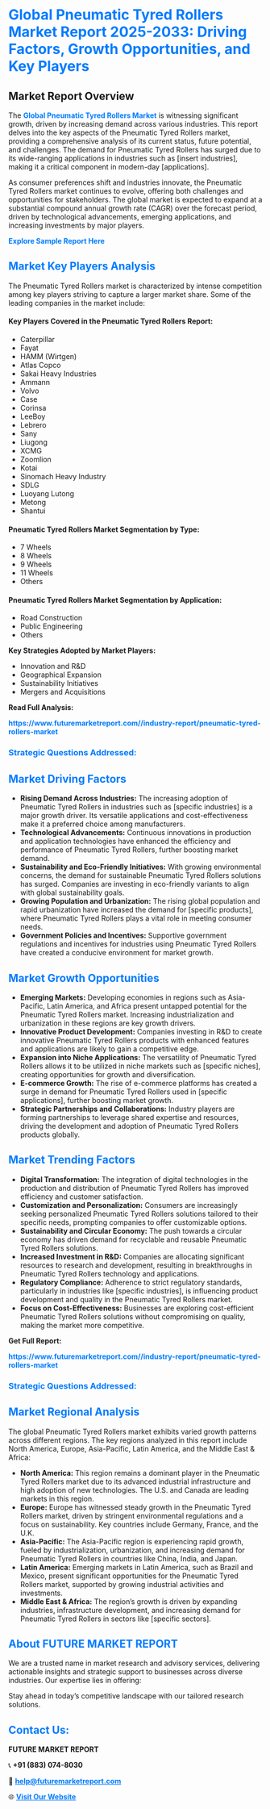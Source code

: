 <h1 style="color: #007BFF;">Global Pneumatic Tyred Rollers Market Report 2025-2033: Driving Factors, Growth Opportunities, and Key Players</h1>

<section id="overview">
<h2>Market Report Overview</h2>
<p>The <a href="https://www.futuremarketreport.com//industry-report/pneumatic-tyred-rollers-market" style="color: #007BFF; text-decoration: none;"><strong>Global Pneumatic Tyred Rollers Market</strong></a> is witnessing significant growth, driven by increasing demand across various industries. This report delves into the key aspects of the Pneumatic Tyred Rollers market, providing a comprehensive analysis of its current status, future potential, and challenges. The demand for Pneumatic Tyred Rollers has surged due to its wide-ranging applications in industries such as [insert industries], making it a critical component in modern-day [applications].</p>
<p>As consumer preferences shift and industries innovate, the Pneumatic Tyred Rollers market continues to evolve, offering both challenges and opportunities for stakeholders. The global market is expected to expand at a substantial compound annual growth rate (CAGR) over the forecast period, driven by technological advancements, emerging applications, and increasing investments by major players.</p>
</section>

<section id="overview">
<p><a href="https://www.futuremarketreport.com//request-sample/reportId=45439" style="color: #007BFF; text-decoration: none;"><strong>Explore Sample Report Here</strong></a></p>
</section>

<section id="key-players">
<h2 style="color: #007BFF;">Market Key Players Analysis</h2>
<p>The Pneumatic Tyred Rollers market is characterized by intense competition among key players striving to capture a larger market share. Some of the leading companies in the market include:</p>
<h4>Key Players Covered in the Pneumatic Tyred Rollers Report:</h4>
<ul><li>Caterpillar</li><li>Fayat</li><li>HAMM (Wirtgen)</li><li>Atlas Copco</li><li>Sakai Heavy Industries</li><li>Ammann</li><li>Volvo</li><li>Case</li><li>Corinsa</li><li>LeeBoy</li><li>Lebrero</li><li>Sany</li><li>Liugong</li><li>XCMG</li><li>Zoomlion</li><li>Kotai</li><li>Sinomach Heavy Industry</li><li>SDLG</li><li>Luoyang Lutong</li><li>Metong</li><li>Shantui</li></ul>
<h4>Pneumatic Tyred Rollers Market Segmentation by Type:</h4>
<ul><li>7 Wheels</li><li>8 Wheels</li><li>9 Wheels</li><li>11 Wheels</li><li>Others</li></ul>

<h4>Pneumatic Tyred Rollers Market Segmentation by Application:</h4>
<ul><li>Road Construction</li><li>Public Engineering</li><li>Others</li></ul>
<p><strong>Key Strategies Adopted by Market Players:</strong></p>
<ul>
<li>Innovation and R&D</li>
<li>Geographical Expansion</li>
<li>Sustainability Initiatives</li>
<li>Mergers and Acquisitions</li>
</ul>
</section>

<section>
<p><strong>Read Full Analysis: </strong></p><a href="https://www.futuremarketreport.com//industry-report/pneumatic-tyred-rollers-market" style="color: #007BFF; text-decoration: none;"><strong>https://www.futuremarketreport.com//industry-report/pneumatic-tyred-rollers-market</strong></a>
<h3 style="color: #007BFF;">Strategic Questions Addressed:</h3>
</section>

<section id="driving-factors">
<h2 style="color: #007BFF;">Market Driving Factors</h2>
<ul>
<li><strong>Rising Demand Across Industries:</strong> The increasing adoption of Pneumatic Tyred Rollers in industries such as [specific industries] is a major growth driver. Its versatile applications and cost-effectiveness make it a preferred choice among manufacturers.</li>
<li><strong>Technological Advancements:</strong> Continuous innovations in production and application technologies have enhanced the efficiency and performance of Pneumatic Tyred Rollers, further boosting market demand.</li>
<li><strong>Sustainability and Eco-Friendly Initiatives:</strong> With growing environmental concerns, the demand for sustainable Pneumatic Tyred Rollers solutions has surged. Companies are investing in eco-friendly variants to align with global sustainability goals.</li>
<li><strong>Growing Population and Urbanization:</strong> The rising global population and rapid urbanization have increased the demand for [specific products], where Pneumatic Tyred Rollers plays a vital role in meeting consumer needs.</li>
<li><strong>Government Policies and Incentives:</strong> Supportive government regulations and incentives for industries using Pneumatic Tyred Rollers have created a conducive environment for market growth.</li>
</ul>
</section>

<section id="growth-opportunities">
<h2 style="color: #007BFF;">Market Growth Opportunities</h2>
<ul>
<li><strong>Emerging Markets:</strong> Developing economies in regions such as Asia-Pacific, Latin America, and Africa present untapped potential for the Pneumatic Tyred Rollers market. Increasing industrialization and urbanization in these regions are key growth drivers.</li>
<li><strong>Innovative Product Development:</strong> Companies investing in R&D to create innovative Pneumatic Tyred Rollers products with enhanced features and applications are likely to gain a competitive edge.</li>
<li><strong>Expansion into Niche Applications:</strong> The versatility of Pneumatic Tyred Rollers allows it to be utilized in niche markets such as [specific niches], creating opportunities for growth and diversification.</li>
<li><strong>E-commerce Growth:</strong> The rise of e-commerce platforms has created a surge in demand for Pneumatic Tyred Rollers used in [specific applications], further boosting market growth.</li>
<li><strong>Strategic Partnerships and Collaborations:</strong> Industry players are forming partnerships to leverage shared expertise and resources, driving the development and adoption of Pneumatic Tyred Rollers products globally.</li>
</ul>
</section>

<section id="trending-factors">
<h2 style="color: #007BFF;">Market Trending Factors</h2>
<ul>
<li><strong>Digital Transformation:</strong> The integration of digital technologies in the production and distribution of Pneumatic Tyred Rollers has improved efficiency and customer satisfaction.</li>
<li><strong>Customization and Personalization:</strong> Consumers are increasingly seeking personalized Pneumatic Tyred Rollers solutions tailored to their specific needs, prompting companies to offer customizable options.</li>
<li><strong>Sustainability and Circular Economy:</strong> The push towards a circular economy has driven demand for recyclable and reusable Pneumatic Tyred Rollers solutions.</li>
<li><strong>Increased Investment in R&D:</strong> Companies are allocating significant resources to research and development, resulting in breakthroughs in Pneumatic Tyred Rollers technology and applications.</li>
<li><strong>Regulatory Compliance:</strong> Adherence to strict regulatory standards, particularly in industries like [specific industries], is influencing product development and quality in the Pneumatic Tyred Rollers market.</li>
<li><strong>Focus on Cost-Effectiveness:</strong> Businesses are exploring cost-efficient Pneumatic Tyred Rollers solutions without compromising on quality, making the market more competitive.</li>
</ul>
</section>

<section>
<p><strong>Get Full Report: </strong></p><a href="https://www.futuremarketreport.com//industry-report/pneumatic-tyred-rollers-market" style="color: #007BFF; text-decoration: none;"><strong>https://www.futuremarketreport.com//industry-report/pneumatic-tyred-rollers-market</strong></a>
<h3 style="color: #007BFF;">Strategic Questions Addressed:</h3>
</section>


<section id="regional-analysis">
<h2 style="color: #007BFF;">Market Regional Analysis</h2>
<p>The global Pneumatic Tyred Rollers market exhibits varied growth patterns across different regions. The key regions analyzed in this report include North America, Europe, Asia-Pacific, Latin America, and the Middle East & Africa:</p>
<ul>
<li><strong>North America:</strong> This region remains a dominant player in the Pneumatic Tyred Rollers market due to its advanced industrial infrastructure and high adoption of new technologies. The U.S. and Canada are leading markets in this region.</li>
<li><strong>Europe:</strong> Europe has witnessed steady growth in the Pneumatic Tyred Rollers market, driven by stringent environmental regulations and a focus on sustainability. Key countries include Germany, France, and the U.K.</li>
<li><strong>Asia-Pacific:</strong> The Asia-Pacific region is experiencing rapid growth, fueled by industrialization, urbanization, and increasing demand for Pneumatic Tyred Rollers in countries like China, India, and Japan.</li>
<li><strong>Latin America:</strong> Emerging markets in Latin America, such as Brazil and Mexico, present significant opportunities for the Pneumatic Tyred Rollers market, supported by growing industrial activities and investments.</li>
<li><strong>Middle East & Africa:</strong> The region’s growth is driven by expanding industries, infrastructure development, and increasing demand for Pneumatic Tyred Rollers in sectors like [specific sectors].</li>
</ul>
</section>

<footer>
<h2 style="color: #007BFF;">About FUTURE MARKET REPORT</h2>
<p>We are a trusted name in market research and advisory services, delivering actionable insights and strategic support to businesses across diverse industries. Our expertise lies in offering:</p>

<p>Stay ahead in today’s competitive landscape with our tailored research solutions.</p>

<h2 style="color: #007BFF;">Contact Us:</h2>
<p><strong>FUTURE MARKET REPORT</strong></p>
<p>📞 <strong>+91 (883) 074-8030</strong></p>
<p>📧 <strong><a href="mailto:help@futuremarketreport.com" style="color: #007BFF;">help@futuremarketreport.com</a></strong></p>
<p>🌐 <strong><a href="https://www.futuremarketreport.com/" style="color: #007BFF;">Visit Our Website</a></strong></p>
</footer>